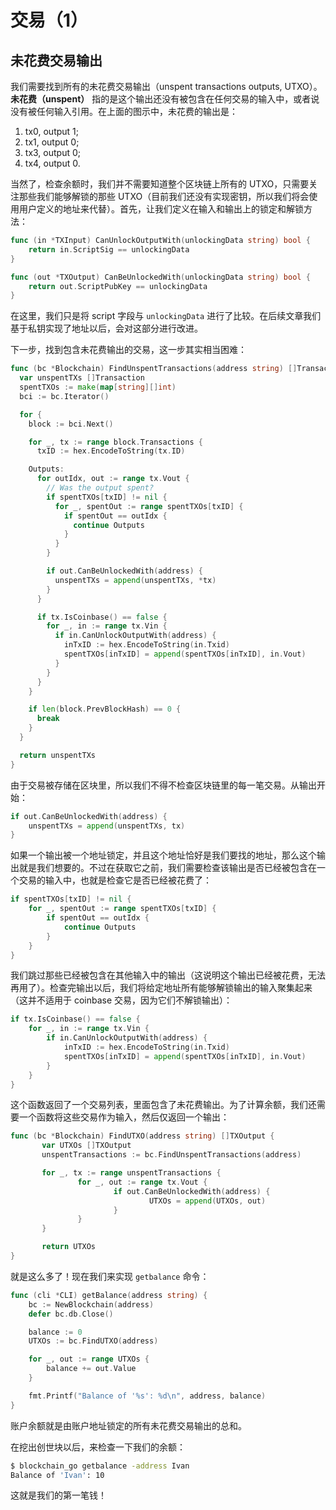交易（1）
========

## 未花费交易输出

我们需要找到所有的未花费交易输出（unspent transactions outputs, UTXO）。**未花费（unspent）** 指的是这个输出还没有被包含在任何交易的输入中，或者说没有被任何输入引用。在上面的图示中，未花费的输出是：

1. tx0, output 1;
2. tx1, output 0;
3. tx3, output 0;
4. tx4, output 0.

当然了，检查余额时，我们并不需要知道整个区块链上所有的 UTXO，只需要关注那些我们能够解锁的那些 UTXO（目前我们还没有实现密钥，所以我们将会使用用户定义的地址来代替）。首先，让我们定义在输入和输出上的锁定和解锁方法：

```go
func (in *TXInput) CanUnlockOutputWith(unlockingData string) bool {
	return in.ScriptSig == unlockingData
}

func (out *TXOutput) CanBeUnlockedWith(unlockingData string) bool {
	return out.ScriptPubKey == unlockingData
}
```

在这里，我们只是将 script 字段与 `unlockingData` 进行了比较。在后续文章我们基于私钥实现了地址以后，会对这部分进行改进。

下一步，找到包含未花费输出的交易，这一步其实相当困难：

```go
func (bc *Blockchain) FindUnspentTransactions(address string) []Transaction {
  var unspentTXs []Transaction
  spentTXOs := make(map[string][]int)
  bci := bc.Iterator()

  for {
    block := bci.Next()

    for _, tx := range block.Transactions {
      txID := hex.EncodeToString(tx.ID)

    Outputs:
      for outIdx, out := range tx.Vout {
        // Was the output spent?
        if spentTXOs[txID] != nil {
          for _, spentOut := range spentTXOs[txID] {
            if spentOut == outIdx {
              continue Outputs
            }
          }
        }

        if out.CanBeUnlockedWith(address) {
          unspentTXs = append(unspentTXs, *tx)
        }
      }

      if tx.IsCoinbase() == false {
        for _, in := range tx.Vin {
          if in.CanUnlockOutputWith(address) {
            inTxID := hex.EncodeToString(in.Txid)
            spentTXOs[inTxID] = append(spentTXOs[inTxID], in.Vout)
          }
        }
      }
    }

    if len(block.PrevBlockHash) == 0 {
      break
    }
  }

  return unspentTXs
}
```

由于交易被存储在区块里，所以我们不得不检查区块链里的每一笔交易。从输出开始：

```go
if out.CanBeUnlockedWith(address) {
	unspentTXs = append(unspentTXs, tx)
}
```

如果一个输出被一个地址锁定，并且这个地址恰好是我们要找的地址，那么这个输出就是我们想要的。不过在获取它之前，我们需要检查该输出是否已经被包含在一个交易的输入中，也就是检查它是否已经被花费了：

```go
if spentTXOs[txID] != nil {
	for _, spentOut := range spentTXOs[txID] {
		if spentOut == outIdx {
			continue Outputs
		}
	}
}
```

我们跳过那些已经被包含在其他输入中的输出（这说明这个输出已经被花费，无法再用了）。检查完输出以后，我们将给定地址所有能够解锁输出的输入聚集起来（这并不适用于 coinbase 交易，因为它们不解锁输出）：

```go
if tx.IsCoinbase() == false {
    for _, in := range tx.Vin {
        if in.CanUnlockOutputWith(address) {
            inTxID := hex.EncodeToString(in.Txid)
            spentTXOs[inTxID] = append(spentTXOs[inTxID], in.Vout)
        }
    }
}
```

这个函数返回了一个交易列表，里面包含了未花费输出。为了计算余额，我们还需要一个函数将这些交易作为输入，然后仅返回一个输出：

```go
func (bc *Blockchain) FindUTXO(address string) []TXOutput {
       var UTXOs []TXOutput
       unspentTransactions := bc.FindUnspentTransactions(address)

       for _, tx := range unspentTransactions {
               for _, out := range tx.Vout {
                       if out.CanBeUnlockedWith(address) {
                               UTXOs = append(UTXOs, out)
                       }
               }
       }

       return UTXOs
}
```

就是这么多了！现在我们来实现 `getbalance` 命令：

```go
func (cli *CLI) getBalance(address string) {
	bc := NewBlockchain(address)
	defer bc.db.Close()

	balance := 0
	UTXOs := bc.FindUTXO(address)

	for _, out := range UTXOs {
		balance += out.Value
	}

	fmt.Printf("Balance of '%s': %d\n", address, balance)
}
```

账户余额就是由账户地址锁定的所有未花费交易输出的总和。

在挖出创世块以后，来检查一下我们的余额：

```bash
$ blockchain_go getbalance -address Ivan
Balance of 'Ivan': 10
```

这就是我们的第一笔钱！


